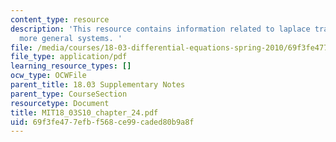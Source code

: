 ```yaml
---
content_type: resource
description: 'This resource contains information related to laplace transform and
  more general systems. '
file: /media/courses/18-03-differential-equations-spring-2010/69f3fe477efbf568ce99caded80b9a8f_MIT18_03S10_chapter_24.pdf
file_type: application/pdf
learning_resource_types: []
ocw_type: OCWFile
parent_title: 18.03 Supplementary Notes
parent_type: CourseSection
resourcetype: Document
title: MIT18_03S10_chapter_24.pdf
uid: 69f3fe47-7efb-f568-ce99-caded80b9a8f
---
```

